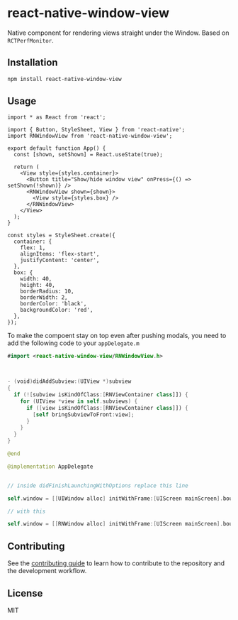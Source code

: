 # react-native-window-view

Native component for rendering views straight under the Window. Based on `RCTPerfMonitor`.

## Installation

```sh
npm install react-native-window-view
```

## Usage

```tsx
import * as React from 'react';

import { Button, StyleSheet, View } from 'react-native';
import RNWindowView from 'react-native-window-view';

export default function App() {
  const [shown, setShown] = React.useState(true);

  return (
    <View style={styles.container}>
      <Button title="Show/hide window view" onPress={() => setShown(!shown)} />
      <RNWindowView shown={shown}>
        <View style={styles.box} />
      </RNWindowView>
    </View>
  );
}

const styles = StyleSheet.create({
  container: {
    flex: 1,
    alignItems: 'flex-start',
    justifyContent: 'center',
  },
  box: {
    width: 40,
    height: 40,
    borderRadius: 10,
    borderWidth: 2,
    borderColor: 'black',
    backgroundColor: 'red',
  },
});

```

To make the compoent stay on top even after pushing modals, you need to add the following code to your `appDelegate.m` 

```swift
#import <react-native-window-view/RNWindowView.h>



- (void)didAddSubview:(UIView *)subview
{
  if (![subview isKindOfClass:[RNViewContainer class]]) {
    for (UIView *view in self.subviews) {
      if ([view isKindOfClass:[RNViewContainer class]]) {
        [self bringSubviewToFront:view];
      }
    }
  }
}

@end

@implementation AppDelegate


// inside didFinishLaunchingWithOptions replace this line 

self.window = [[UIWindow alloc] initWithFrame:[UIScreen mainScreen].bounds];

// with this 

self.window = [[RNWindow alloc] initWithFrame:[UIScreen mainScreen].bounds];

```


## Contributing

See the [contributing guide](CONTRIBUTING.md) to learn how to contribute to the repository and the development workflow.

## License

MIT
